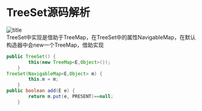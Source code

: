 # TreeSet源码解析
![title](../image/TreeSet类层次结构.png)  
TreeSet中实现是借助于TreeMap，在TreeSet中的属性NavigableMap，在默认构造器中会new一个TreeMap，借助实现
```java
public TreeSet() {
        this(new TreeMap<E,Object>());
    }
TreeSet(NavigableMap<E,Object> m) {
        this.m = m;
    }
public boolean add(E e) {
        return m.put(e, PRESENT)==null;
    }
```